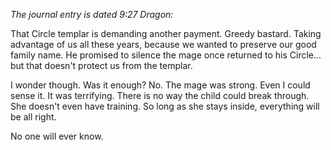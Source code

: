 <i> The journal entry is dated 9:27 Dragon: </i>

That Circle templar is demanding another payment. Greedy bastard. Taking advantage of us all these years, because we wanted to preserve our good family name. He promised to silence the mage once returned to his Circle... but that doesn't protect us from the templar.

I wonder though. Was it enough? No. The mage was strong. Even I could sense it. It was terrifying. There is no way the child could break through. She doesn't even have training. So long as she stays inside, everything will be all right.

No one will ever know.